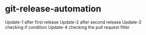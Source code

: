 # git-release-automation
Update-1 after first release
Update-2 after second release
Update-3 checking if condition 
Update-4 checking the pull request filter
